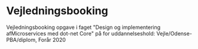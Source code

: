 # Vejledningsbooking

Vejledningsbooking opgave i faget "Design og implementering afMicroservices med dot-net Core" på for uddannelseshold: Vejle/Odense-PBA/diplom, Forår 2020
